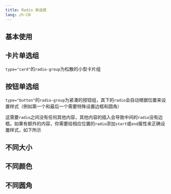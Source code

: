 ```yaml
---
title: Radio 单选框
lang: zh-CN
---
```


## 基本使用

<!-- @Code:basicUsage -->

## 卡片单选组

`type="card"`的`radio-group`为松散的小型卡片组

<!-- @Code:cardGroup -->

## 按钮单选组

`type="button"`的`radio-group`为紧凑的按钮组，其下的`radio`会自动根据位置来设置样式（例如第一个和最后一个需要特殊设置边框和圆角）

这需要`radio`之间没有任何其他内容，其他内容的插入会导致中间的`radio`没有边框。如果有额外的内容，你需要给相应位置的`radio`添加`start`或`end`属性来正确设置样式，如下所示

<!-- @Code:buttonGroup -->

## 不同大小

<!-- @Code:differentSizes -->

## 不同颜色

<!-- @Code:differentColors -->

## 不同圆角

<!-- @Code:differentRadius -->
